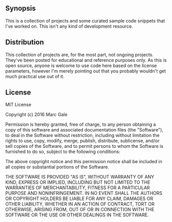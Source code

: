 ## Synopsis

This is a collection of projects and some curated sample code snippets that I've worked on. This isn't any kind of development resource.

## Distribution

This collection of projects are, for the most part, not ongoing projects. They've been posted for educational and reference purposes only. As this is open source, anyone is welcome to use code here based on the license parameters, however I'm merely pointing out that you probably wouldn't get much practical use out of it.

## License

MIT License

Copyright (c) 2016 Marc Gale

Permission is hereby granted, free of charge, to any person obtaining a copy of this software and associated documentation files (the "Software"), to deal in the Software without restriction, including without limitation the rights to use, copy, modify, merge, publish, distribute, sublicense, and/or sell copies of the Software, and to permit persons to whom the Software is furnished to do so, subject to the following conditions:

The above copyright notice and this permission notice shall be included in all copies or substantial portions of the Software.

THE SOFTWARE IS PROVIDED "AS IS", WITHOUT WARRANTY OF ANY KIND, EXPRESS OR IMPLIED, INCLUDING BUT NOT LIMITED TO THE WARRANTIES OF MERCHANTABILITY, FITNESS FOR A PARTICULAR PURPOSE AND NONINFRINGEMENT. IN NO EVENT SHALL THE AUTHORS OR COPYRIGHT HOLDERS BE LIABLE FOR ANY CLAIM, DAMAGES OR OTHER LIABILITY, WHETHER IN AN ACTION OF CONTRACT, TORT OR OTHERWISE, ARISING FROM, OUT OF OR IN CONNECTION WITH THE SOFTWARE OR THE USE OR OTHER DEALINGS IN THE SOFTWARE.